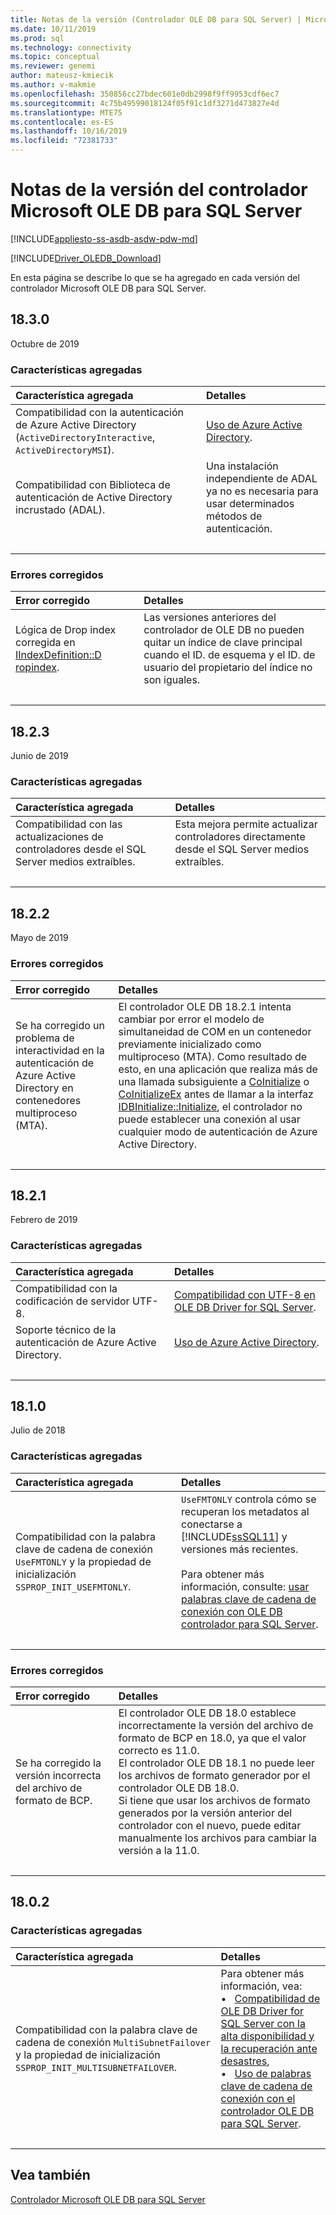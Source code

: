 ```yaml
---
title: Notas de la versión (Controlador OLE DB para SQL Server) | Microsoft Docs
ms.date: 10/11/2019
ms.prod: sql
ms.technology: connectivity
ms.topic: conceptual
ms.reviewer: genemi
author: mateusz-kmiecik
ms.author: v-makmie
ms.openlocfilehash: 350856cc27bdec601e0db2998f9ff9953cdf6ec7
ms.sourcegitcommit: 4c75b49599018124f05f91c1df3271d473827e4d
ms.translationtype: MTE75
ms.contentlocale: es-ES
ms.lasthandoff: 10/16/2019
ms.locfileid: "72381733"
---
```

# <a name="release-notes-for-the-microsoft-ole-db-driver-for-sql-server"></a>Notas de la versión del controlador Microsoft OLE DB para SQL Server

[!INCLUDE[appliesto-ss-asdb-asdw-pdw-md](../../includes/appliesto-ss-asdb-asdw-pdw-md.md)]

[!INCLUDE[Driver_OLEDB_Download](../../includes/driver_oledb_download.md)]

En esta página se describe lo que se ha agregado en cada versión del controlador Microsoft OLE DB para SQL Server.

<!--
USE THE TABLE FORMAT!
Hello, from now on, please use the table-based format standard for all new Release Notes content.
See section "## 18.2.1" for a live example in this article.
Thank you. For questions, contact GeneMi. (2019/03/16)
-->

## <a name="1830"></a>18.3.0

Octubre de 2019

### <a name="features-added"></a>Características agregadas

| Característica agregada | Detalles |
| :------------ | :------ |
| Compatibilidad con la autenticación de Azure Active Directory (`ActiveDirectoryInteractive`, `ActiveDirectoryMSI`). | [Uso de Azure Active Directory](features/using-azure-active-directory.md). |
| Compatibilidad con Biblioteca de autenticación de Active Directory incrustado (ADAL). | Una instalación independiente de ADAL ya no es necesaria para usar determinados métodos de autenticación. |
| &nbsp; | &nbsp; |

### <a name="bugs-fixed"></a>Errores corregidos

| Error corregido | Detalles |
| :-------- | :------ |
| Lógica de Drop index corregida en [IIndexDefinition::D ropindex](https://go.microsoft.com/fwlink/?linkid=2106448). | Las versiones anteriores del controlador de OLE DB no pueden quitar un índice de clave principal cuando el ID. de esquema y el ID. de usuario del propietario del índice no son iguales. |
| &nbsp; | &nbsp; |

## <a name="1823"></a>18.2.3

Junio de 2019

### <a name="features-added"></a>Características agregadas

| Característica agregada | Detalles |
| :------------ | :------ |
| Compatibilidad con las actualizaciones de controladores desde el SQL Server medios extraíbles. | Esta mejora permite actualizar controladores directamente desde el SQL Server medios extraíbles. |
| &nbsp; | &nbsp; |

## <a name="1822"></a>18.2.2

Mayo de 2019

### <a name="bugs-fixed"></a>Errores corregidos

| Error corregido | Detalles |
| :-------- | :------ |
| Se ha corregido un problema de interactividad en la autenticación de Azure Active Directory en contenedores multiproceso (MTA). | El controlador OLE DB 18.2.1 intenta cambiar por error el modelo de simultaneidad de COM en un contenedor previamente inicializado como multiproceso (MTA). Como resultado de esto, en una aplicación que realiza más de una llamada subsiguiente a [CoInitialize](https://go.microsoft.com/fwlink/?linkid=2092520) o [CoInitializeEx](https://go.microsoft.com/fwlink/?linkid=2092521) antes de llamar a la interfaz [IDBInitialize::Initialize](https://go.microsoft.com/fwlink/?linkid=2092522), el controlador no puede establecer una conexión al usar cualquier modo de autenticación de Azure Active Directory. |
| &nbsp; | &nbsp; |

## <a name="1821"></a>18.2.1

Febrero de 2019

### <a name="features-added"></a>Características agregadas

| Característica agregada | Detalles |
| :------------ | :------ |
| Compatibilidad con la codificación de servidor UTF-8. | [Compatibilidad con UTF-8 en OLE DB Driver for SQL Server](features/utf-8-support-in-oledb-driver-for-sql-server.md). |
| Soporte técnico de la autenticación de Azure Active Directory. | [Uso de Azure Active Directory](features/using-azure-active-directory.md). |
| &nbsp; | &nbsp; |

## <a name="1810"></a>18.1.0

Julio de 2018

### <a name="features-added"></a>Características agregadas

| Característica agregada | Detalles |
| :------------ | :------ |
| Compatibilidad con la palabra clave de cadena de conexión `UseFMTONLY` y la propiedad de inicialización `SSPROP_INIT_USEFMTONLY`. | `UseFMTONLY` controla cómo se recuperan los metadatos al conectarse a [!INCLUDE[ssSQL11](../../includes/sssql11-md.md)] y versiones más recientes.<br/><br/>Para obtener más información, consulte: [usar palabras clave de cadena de conexión con OLE DB controlador para SQL Server](applications/using-connection-string-keywords-with-oledb-driver-for-sql-server.md). |
| &nbsp; | &nbsp; |

### <a name="bugs-fixed"></a>Errores corregidos

| Error corregido | Detalles |
| :-------- | :------ |
| Se ha corregido la versión incorrecta del archivo de formato de BCP. | El controlador OLE DB 18.0 establece incorrectamente la versión del archivo de formato de BCP en 18.0, ya que el valor correcto es 11.0.<br/>El controlador OLE DB 18.1 no puede leer los archivos de formato generador por el controlador OLE DB 18.0.<br/>Si tiene que usar los archivos de formato generados por la versión anterior del controlador con el nuevo, puede editar manualmente los archivos para cambiar la versión a la 11.0. |
| &nbsp; | &nbsp; |

## <a name="1802"></a>18.0.2

### <a name="features-added"></a>Características agregadas

| Característica agregada | Detalles |
| :------------ | :------ |
| Compatibilidad con la palabra clave de cadena de conexión `MultiSubnetFailover` y la propiedad de inicialización `SSPROP_INIT_MULTISUBNETFAILOVER`. | Para obtener más información, vea:<br/>&bull; &nbsp; [Compatibilidad de OLE DB Driver for SQL Server con la alta disponibilidad y la recuperación ante desastres](features/oledb-driver-for-sql-server-support-for-high-availability-disaster-recovery.md),<br/>&bull; &nbsp; [Uso de palabras clave de cadena de conexión con el controlador OLE DB para SQL Server](applications/using-connection-string-keywords-with-oledb-driver-for-sql-server.md). |
| &nbsp; | &nbsp; |

## <a name="see-also"></a>Vea también

[Controlador Microsoft OLE DB para SQL Server](oledb-driver-for-sql-server.md)
